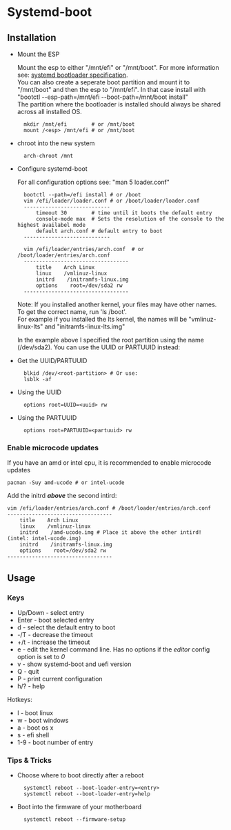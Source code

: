 # Systemd-boot

## Installation

* Mount the ESP

    Mount the esp to either "/mnt/efi" or "/mnt/boot". For more information see: [systemd bootloader specification](https://systemd.io/BOOT_LOADER_SPECIFICATION/).  
    You can also create a seperate boot partition and mount it to "/mnt/boot" and then the esp to "/mnt/efi". In that case install with "bootctl --esp-path=/mnt/efi --boot-path=/mnt/boot install"  
    The partition where the bootloader is installed should always be shared across all installed OS.

        mkdir /mnt/efi        # or /mnt/boot
        mount /<esp> /mnt/efi # or /mnt/boot

* chroot into the new system

        arch-chroot /mnt

* Configure systemd-boot

    For all configuration options see: "man 5 loader.conf"

        bootctl --path=/efi install # or /boot
        vim /efi/loader/loader.conf # or /boot/loader/loader.conf
        ----------------------------
            timeout 30        # time until it boots the default entry
            console-mode max  # Sets the resolution of the console to the highest availabel mode
            default arch.conf # default entry to boot
        ----------------------------
        
        vim /efi/loader/entries/arch.conf  # or /boot/loader/entries/arch.conf
        ----------------------------------
            title    Arch Linux
            linux    /vmlinuz-linux
            initrd    /initramfs-linux.img
            options    root=/dev/sda2 rw
        ----------------------------------

    Note: If you installed another kernel, your files may have other names. To get the correct name, run 'ls /boot'.  
    For example if you installed the lts kernel, the names will be "vmlinuz-linux-lts" and "initramfs-linux-lts.img"

    In the example above I specified the root partition using the name (/dev/sda2). You can use the UUID or PARTUUID instead:

* Get the UUID/PARTUUID

        blkid /dev/<root-partition> # Or use:
        lsblk -af

* Using the UUID

        options root=UUID=<uuid> rw

* Using the PARTUUID

        options root=PARTUUID=<partuuid> rw

### Enable microcode updates

If you have an amd or intel cpu, it is recommended to enable microcode updates

    pacman -Suy amd-ucode # or intel-ucode

Add the initrd ***above*** the second intird:

    vim /efi/loader/entries/arch.conf # /boot/loader/entries/arch.conf
    ----------------------------------
        title    Arch Linux
        linux    /vmlinuz-linux
        initrd    /amd-ucode.img # Place it above the other intird! (intel: intel-ucode.img)
        initrd    /initramfs-linux.img
        options    root=/dev/sda2 rw
    ----------------------------------

## Usage

### Keys

* Up/Down - select entry
* Enter - boot selected entry
* d - select the default entry to boot
* -/T - decrease the timeout
* +/t - increase the timeout
* e - edit the kernel command line. Has no options if the *editor* config option is set to *0*
* v - show systemd-boot and uefi version
* Q - quit
* P - print current configuration
* h/? - help

Hotkeys:

* l - boot linux
* w - boot windows
* a - boot os x
* s - efi shell
* 1-9 - boot number of entry

### Tips & Tricks

* Choose where to boot directly after a reboot

        systemctl reboot --boot-loader-entry=<entry>
        systemctl reboot --boot-loader-entry=help

* Boot into the firmware of your motherboard

        systemctl reboot --firmware-setup

